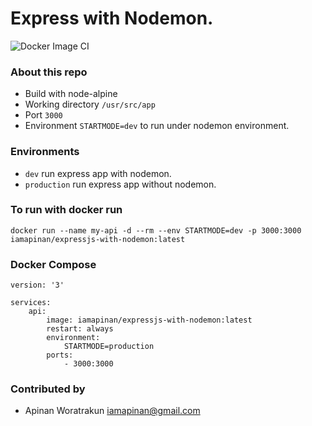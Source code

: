 # Express with Nodemon. 
![Docker Image CI](https://github.com/iamapinan/Expressjs-with-nodemon/workflows/Docker%20Image%20CI/badge.svg?branch=master)


### About this repo
- Build with node-alpine
- Working directory `/usr/src/app`
- Port `3000`
- Environment `STARTMODE=dev` to run under nodemon environment.

### Environments
- `dev` run express app with nodemon.
- `production` run express app without nodemon. 

### To run with docker run
`docker run --name my-api -d --rm --env STARTMODE=dev -p 3000:3000 iamapinan/expressjs-with-nodemon:latest`

### Docker Compose
```
version: '3'

services:
    api:
        image: iamapinan/expressjs-with-nodemon:latest
        restart: always
        environment: 
            STARTMODE=production
        ports: 
            - 3000:3000
```

### Contributed by
- Apinan Woratrakun iamapinan@gmail.com
